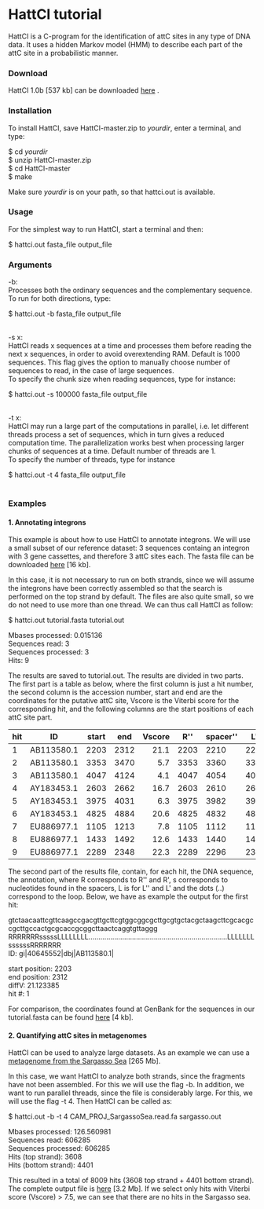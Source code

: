 HattCI tutorial
====

HattCI is a C-program for the identification of attC sites in any type of DNA data. It uses a hidden Markov model (HMM) to describe each part of the attC site in a probabilistic manner.

### Download

HattCI 1.0b [537 kb] can be downloaded [here](https://github.com/maribuon/HattCI/archive/master.zip "Download HattCI 1.0b") .

### Installation

To install HattCI, save HattCI-master.zip to *yourdir*, enter a terminal, and type:

 $ cd *yourdir* <br>
 $ unzip HattCI-master.zip <br>
 $ cd HattCI-master<br>
 $ make<br>

Make sure *yourdir* is on your path, so that hattci.out is available.

### Usage

For the simplest way to run HattCI, start a terminal and then: <br>

$ hattci.out fasta_file output_file

### Arguments

-b: <br>
Processes both the ordinary sequences and the complementary sequence. <br>
To run for both directions, type:

$ hattci.out -b fasta_file  output_file<br><br>

-s x: <br>
HattCI reads x sequences at a time and processes them before reading the next x sequences, in order to avoid overextending RAM. Default is 1000 sequences. This flag gives the option to manually choose number of sequences to read, in the case of large sequences. <br>
To specify the chunk size when reading sequences, type for instance: 

 $ hattci.out -s 100000  fasta_file  output_file <br><br>

-t x:<br>
HattCI may run a large part of the computations in parallel, i.e. let different threads process a set of sequences, which in turn gives a reduced computation time. The parallelization works best when processing larger chunks of sequences at a time. Default number of threads are 1.<br>
To specify the number of threads, type for instance

$ hattci.out -t 4  fasta_file  output_file<br><br>

### Examples

#### 1. Annotating integrons

This example is about how to use HattCI to annotate integrons. We will use a small subset of our reference dataset: 3 sequences containg an integron with 3 gene cassettes, and therefore 3 attC sites each. The fasta file can be downloaded [here](https://github.com/maribuon/HattCI/blob/master/data/tutorial.fasta "Data for example 1.") [16 kb].

In this case, it is not necessary to run on both strands, since we will assume the integrons have been correctly assembled so that the search is performed on the top strand by default. The files are also quite small, so we do not need to use more than one thread. We can thus call HattCI as follow:

$ hattci.out  tutorial.fasta   tutorial.out

Mbases processed: 0.015136<br>
Sequences read: 3 <br>
Sequences processed: 3 <br>
Hits: 9 <br>

The results are saved to tutorial.out. The results are divided in two parts. The first part is a table as below, where the first column is just a hit number, the second column is the accession number, start and end are the coordinates for the putative attC site, Vscore is the Viterbi score for the corresponding hit, and the following columns are the start positions of each attC site part. <br>

| hit | ID       |start|end |Vscore|	R'' |	spacer''|L''	 |loop | L' |spacer'|R'  |   |
| --- | ---      |---  |--- |---:  | --- | ---     | --- |---  | ---| ---   |--- |---|
| 1   |AB113580.1|2203 |2312|21.1  |2203 |2210     |2215 |2223 |2293|2300   |2306| 0 |
| 2   |AB113580.1|3353 |3470|5.7   |3353 |3360     |3365 |3373 |3452|3459   |3464| 0 |
| 3   |AB113580.1|4047 |4124|4.1   |4047 |4054     |4059 |4067 |4105|4112   |4118| 0 |
| 4   |AY183453.1|2603 |2662|16.7  |2603 |2610     |2615 |2623 |2643|2650   |2656| 0 |
| 5   |AY183453.1|3975 |4031|6.3   |3975 |3982     |3987 |3995 |4013|4020   |4025| 0 |
| 6   |AY183453.1|4825 |4884|20.6  |4825 |4832     |4837 |4845 |4865|4872   |4878| 0 |
| 7   |EU886977.1|1105 |1213|7.8   |1105 |1112     |1117 |1125 |1195|1202   |1207| 0 |
| 8   |EU886977.1|1433 |1492|12.6  |1433 |1440     |1445 |1453 |1473|1480   |1486| 0 |
| 9   |EU886977.1|2289 |2348|22.3  |2289 |2296     |2301 |2309 |2329|2336   |2342| 0 |

The second part of the results file, contain, for each hit, the DNA sequence, the annotation, where R corresponds to R'' and R', s corresponds to nucleotides found in the spacers, L is for L'' and L' and the dots (..) correspond to the loop. Below, we have as example the output for the first hit:

gtctaacaattcgttcaagccgacgttgcttcgtggcggcgcttgcgtgctacgctaagcttcgcacgccgcttgccactgcgcaccgcggcttaactcaggtgttaggg<br>
RRRRRRRsssssLLLLLLLL......................................................................LLLLLLLssssssRRRRRRR<br>
ID: gi|40645552|dbj|AB113580.1|

start position: 2203<br>
end position: 2312<br>
diffV: 21.123385<br>
hit #: 1<br>

For comparison, the coordinates found at GenBank for the sequences in our tutorial.fasta can be found [here](https://github.com/maribuon/HattCI/blob/master/data/tutorial.out "Download coordinates for data in example 1.")  [4 kb].

#### 2. Quantifying attC sites in metagenomes

HattCI can be used to analyze large datasets. As an example we can use a <a href="http://datacommons.cyverse.org/browse/iplant/home/shared/imicrobe/projects/61/CAM_PROJ_SargassoSea.read.fa" target="_blank">metagenome from the Sargasso Sea</a> [265 Mb].<br>

In this case, we want HattCI to analyze both strands, since the fragments have not been assembled. For this we will use the flag -b. In addition, we want to run parallel threads, since the file is considerably large. For this, we will use the flag -t 4. Then HattCI can be called as:

$ hattci.out  -b  -t 4  CAM_PROJ_SargassoSea.read.fa  sargasso.out

Mbases processed: 126.560981<br>
Sequences read: 606285<br>
Sequences processed: 606285<br>
Hits (top strand): 3608<br>
Hits (bottom strand): 4401<br>

This resulted in a total of 8009 hits (3608 top strand + 4401 bottom strand). The complete output file is [here](https://github.com/maribuon/HattCI/blob/master/data/sargasso.out) [3.2 Mb]. If we select only hits with Viterbi score (Vscore) > 7.5, we can see that there are no hits in the Sargasso sea.
